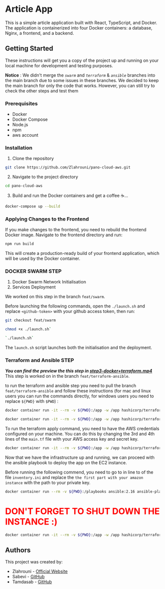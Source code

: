 # Article App

This is a simple article application built with React, TypeScript, and Docker. The application is containerized into four Docker containers: a database, Nginx, a frontend, and a backend.

## Getting Started
These instructions will get you a copy of the project up and running on your local machine for development and testing purposes.


**Notice** :
We didn't merge the _`swarm`_ and _`terraform`_ & _`ansible`_ branches into the main branch due to some issues in these branches. We decided to keep the main branch for only the code that works. However, you can still try to check the other steps and test them

### Prerequisites

- Docker
- Docker Compose
- Node.js
- npm
- aws account

### Installation

1. Clone the repository
```bash
git clone https://github.com/Zlahrouni/pano-cloud-aws.git
```

2. Navigate to the project directory
```bash
cd pano-cloud-aws
```

3. Build and run the Docker containers and get a coffee ☕️...
```bash
docker-compose up --build
```

### Applying Changes to the Frontend
If you make changes to the frontend, you need to rebuild the frontend Docker image. Navigate to the frontend directory and run:
```bash
npm run build
```
This will create a production-ready build of your frontend application, which will be used by the Docker container.

### DOCKER SWARM STEP
1. Docker Swarm Network Initialisation
2. Services Deployment

We worked on this step in the branch `feat/swarm`.

Before launching the following commands, open the `./launch.sh` and replace `<github-token>` with your github access token, then run:

```bash
git checkout feat/swarm
```

```bash
chmod +x ./launch.sh`
```

```bash
`./launch.sh`
```

The `launch.sh` script launches both the initialisation and the deployment.

### Terraform and Ansible STEP

***You can find the preview the this step in [step3-docker+terraform.mp4](assets/step3-docker+terraform.mp4)*** <br>
This step is worked on in the branch `feat/terraform-ansible`.

to run the terraform and ansible step you need to pull the branch `feat/terraform-ansible` and follow these instructions (for mac and linux users you can run the commands directly, for windows users you need to replace `${PWD}` with `$PWD`) :

```bash
docker container run -it --rm -v ${PWD}:/app -w /app hashicorp/terraform init
````

```bash
docker container run -it --rm -v ${PWD}:/app -w /app hashicorp/terraform plan
```

To run the terraform apply command, you need to have the AWS credentials configured on your machine. You can do this by changing the 3rd and 4th lines of the `main.tf` file with your AWS access key and secret key.
```bash
docker container run -it --rm -v ${PWD}:/app -w /app hashicorp/terraform apply
```

Now that we have the infrastructure up and running, we can proceed with the ansible playbook to deploy the app on the EC2 instance.

Before running the following commend, you need to go to in line to of the file `inventory.ini` and replace the `the first part with your amazon instance` with the path to your private key.
```bash
docker container run --rm -v ${PWD}:/playbooks ansible:2.16 ansible-playbook -i inventory.ini playbook.yml --private-key /path/to/your/private/key.pem
```

# <span style="color:red"> DON'T FORGET TO SHUT DOWN THE INSTANCE :)</span>
```bash
docker container run -it --rm -v ${PWD}:/app -w /app hashicorp/terraform destroy 
```

## Authors

This project was created by:
- Zlahrouni - [Official Website](https://ziadlahrouni.com)
- Sabevi - [GitHub](https://github.com/sabevi)
- Tamdasab - [GitHub](https://github.com/tamdasab)
